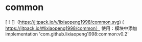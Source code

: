 # common
[！[]（https://jitpack.io/v/lixiaopeng1998/common.svg) ( https://jitpack.io/#lixiaopeng1998/common）
使用：模块中添加implementation 'com.github.lixiaopeng1998:common:v0.2'
